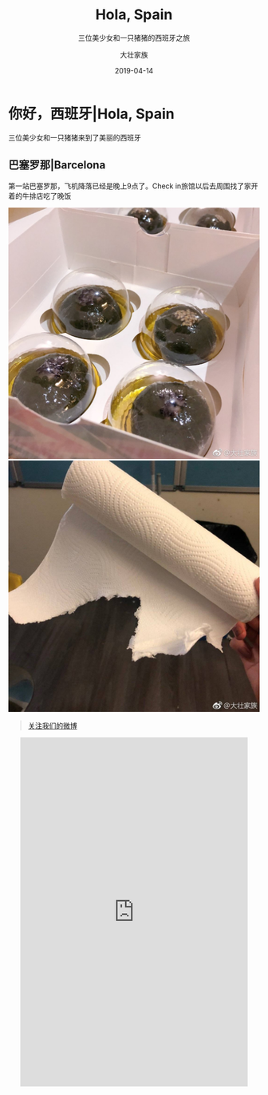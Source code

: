 ﻿---
layout:     post
title:      Hola, Spain
subtitle:   三位美少女和一只猪猪的西班牙之旅
date:       2019-04-14
author:     大壮家族
header-img: img/BackG2.jpg
catalog: false
tags:
    - Spain
---

# 你好，西班牙|Hola, Spain
三位美少女和一只猪猪来到了美丽的西班牙

## 巴塞罗那|Barcelona
第一站巴塞罗那，飞机降落已经是晚上9点了。Check in旅馆以后去周围找了家开着的牛排店吃了晚饭




![第一顿晚饭](https://raw.githubusercontent.com/bigstrongfamily/bigstrongfamily.github.io/master/img/Hello_Img_1.jpg)
![好吃到哭的烤牛排](https://raw.githubusercontent.com/bigstrongfamily/bigstrongfamily.github.io/master/img/Hello_Img_2.jpg)


>[关注我们的微博](https://www.weibo.com/u/5896108037)
<div id="weibo" class="panel">  
    <ul class="panel_body">  
        <iframe id="weibo" style="width:95%; height:700px;" frameborder="0" scrolling="no" src="https://www.weibo.com/u/5896108037?from=myfollow_all&is_all=1"></iframe>  
    </ul>  
</div>

